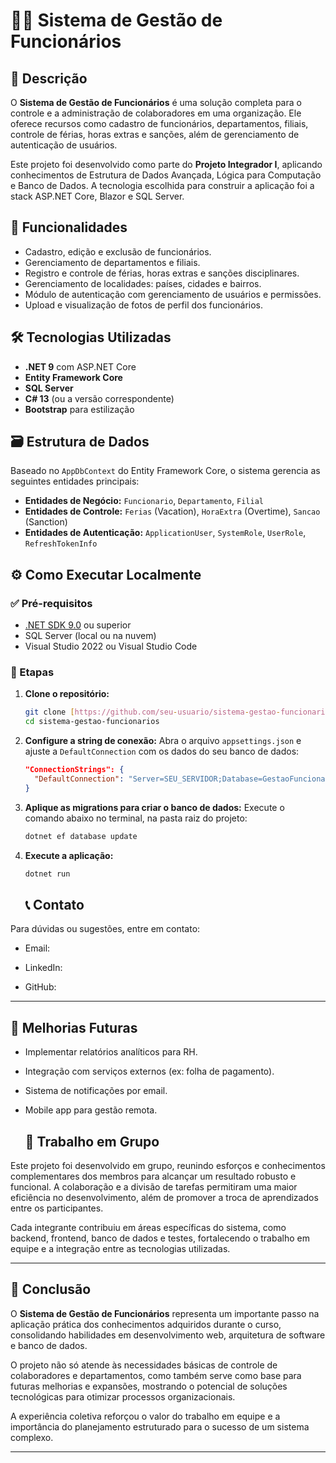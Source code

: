 # 🧑‍💼 Sistema de Gestão de Funcionários

## 📘 Descrição

O **Sistema de Gestão de Funcionários** é uma solução completa para o controle e a administração de colaboradores em uma organização. Ele oferece recursos como cadastro de funcionários, departamentos, filiais, controle de férias, horas extras e sanções, além de gerenciamento de autenticação de usuários.

Este projeto foi desenvolvido como parte do **Projeto Integrador I**, aplicando conhecimentos de Estrutura de Dados Avançada, Lógica para Computação e Banco de Dados. A tecnologia escolhida para construir a aplicação foi a stack ASP.NET Core, Blazor e SQL Server.

## 🚀 Funcionalidades

-   Cadastro, edição e exclusão de funcionários.
-   Gerenciamento de departamentos e filiais.
-   Registro e controle de férias, horas extras e sanções disciplinares.
-   Gerenciamento de localidades: países, cidades e bairros.
-   Módulo de autenticação com gerenciamento de usuários e permissões.
-   Upload e visualização de fotos de perfil dos funcionários.

## 🛠️ Tecnologias Utilizadas

-   **.NET 9** com ASP.NET Core
-   **Entity Framework Core**
-   **SQL Server**
-   **C# 13** (ou a versão correspondente)
-   **Bootstrap** para estilização

## 🗃️ Estrutura de Dados

Baseado no `AppDbContext` do Entity Framework Core, o sistema gerencia as seguintes entidades principais:

-   **Entidades de Negócio:** `Funcionario`, `Departamento`, `Filial`
-   **Entidades de Controle:** `Ferias` (Vacation), `HoraExtra` (Overtime), `Sancao` (Sanction)
-   **Entidades de Autenticação:** `ApplicationUser`, `SystemRole`, `UserRole`, `RefreshTokenInfo`

## ⚙️ Como Executar Localmente

### ✅ Pré-requisitos

-   [.NET SDK 9.0](https://dotnet.microsoft.com/pt-br/download) ou superior
-   SQL Server (local ou na nuvem)
-   Visual Studio 2022 ou Visual Studio Code

### 🧪 Etapas

1.  **Clone o repositório:**
    ```bash
    git clone [https://github.com/seu-usuario/sistema-gestao-funcionarios.git](https://github.com/seu-usuario/sistema-gestao-funcionarios.git)
    cd sistema-gestao-funcionarios
    ```

2.  **Configure a string de conexão:**
    Abra o arquivo `appsettings.json` e ajuste a `DefaultConnection` com os dados do seu banco de dados:
    ```json
    "ConnectionStrings": {
      "DefaultConnection": "Server=SEU_SERVIDOR;Database=GestaoFuncionariosDB;Trusted_Connection=True;TrustServerCertificate=True;"
    }
    ```

3.  **Aplique as migrations para criar o banco de dados:**
    Execute o comando abaixo no terminal, na pasta raiz do projeto:
    ```bash
    dotnet ef database update
    ```
4. **Execute a aplicação:**
     ```bash
    dotnet run
    ```

     ## 📞 Contato

Para dúvidas ou sugestões, entre em contato:

- Email: 

- LinkedIn:

- GitHub:

---

## 📝 Melhorias Futuras

- Implementar relatórios analíticos para RH.

- Integração com serviços externos (ex: folha de pagamento).

- Sistema de notificações por email.

- Mobile app para gestão remota.

  ## 👥 Trabalho em Grupo

Este projeto foi desenvolvido em grupo, reunindo esforços e conhecimentos complementares dos membros para alcançar um resultado robusto e funcional. A colaboração e a divisão de tarefas permitiram uma maior eficiência no desenvolvimento, além de promover a troca de aprendizados entre os participantes.

Cada integrante contribuiu em áreas específicas do sistema, como backend, frontend, banco de dados e testes, fortalecendo o trabalho em equipe e a integração entre as tecnologias utilizadas.

---

## 🏁 Conclusão

O **Sistema de Gestão de Funcionários** representa um importante passo na aplicação prática dos conhecimentos adquiridos durante o curso, consolidando habilidades em desenvolvimento web, arquitetura de software e banco de dados.

O projeto não só atende às necessidades básicas de controle de colaboradores e departamentos, como também serve como base para futuras melhorias e expansões, mostrando o potencial de soluções tecnológicas para otimizar processos organizacionais.

A experiência coletiva reforçou o valor do trabalho em equipe e a importância do planejamento estruturado para o sucesso de um sistema complexo.

---

